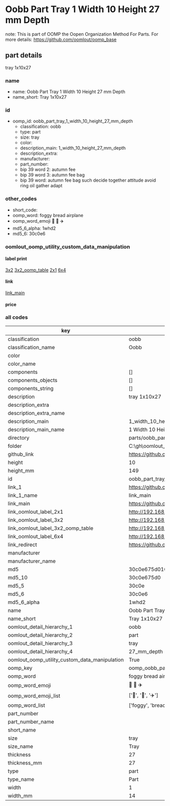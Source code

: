 # Oobb Part Tray 1 Width 10 Height 27 mm Depth  

note: This is part of OOMP the Oopen Organization Method For Parts. For more details: https://github.com/oomlout/oomp_base

##  part details
  



tray 1x10x27



### name
* name: Oobb Part Tray 1 Width 10 Height 27 mm Depth
* name_short: Tray 1x10x27 
### id
* oomp_id: oobb_part_tray_1_width_10_height_27_mm_depth
  * classification: oobb
  * type: part
  * size: tray
  * color: 
  * description_main: 1_width_10_height_27_mm_depth
  * description_extra: 
  * manufacturer: 
  * part_number: 
  * bip 39 word 2: autumn fee
  * bip 39 word 3: autumn fee bag
  * bip 39 word: autumn fee bag such decide together attitude avoid ring oil gather adapt

### other_codes
* short_code: 
* oomp_word: foggy bread airplane
* oomp_word_emoji :foggy: :bread: :airplane:
* md5_6_alpha: 1whd2
* md5_6: 30c0e6






### oomlout_oomp_utility_custom_data_manipulation
#### label print
[3x2](http://192.168.1.245:1112/?label=oomp%201whd2)
[3x2_oomp_table](http://192.168.1.108:1112/?label=oomp%201whd2)
[2x1](http://192.168.1.242:1112/?label=oomp%201whd2)
[6x4](http://192.168.1.55:1112/?label=oomp%201whd2)    

#### link

[link_main](https://github.com/oomlout/oomlout_oobb_version_4_generated_parts/tree/main/navigation_oomp/oobb/part/tray/1_width_10_height_27_mm_depth/part)                              

#### price







### all codes 
| key | value |  
| --- | --- |  
| classification | oobb |  
| classification_name | Oobb |  
| color |  |  
| color_name |  |  
| components | [] |  
| components_objects | [] |  
| components_string | [] |  
| description | tray 1x10x27 |  
| description_extra |  |  
| description_extra_name |  |  
| description_main | 1_width_10_height_27_mm_depth |  
| description_main_name | 1 Width 10 Height 27 mm Depth |  
| directory | parts/oobb_part_tray_1_width_10_height_27_mm_depth |  
| folder | C:\gh\oomlout_oobb_version_4_generated_parts\parts\oobb_part_tray_1_width_10_height_27_mm_depth |  
| github_link | https://github.com/oomlout/oomlout_oomp_part_src/tree/main/parts/oobb_part_tray_1_width_10_height_27_mm_depth |  
| height | 10 |  
| height_mm | 149 |  
| id | oobb_part_tray_1_width_10_height_27_mm_depth |  
| link_1 | https://github.com/oomlout/oomlout_oobb_version_4_generated_parts/tree/main/navigation_oomp/oobb/part/tray/1_width_10_height_27_mm_depth/part |  
| link_1_name | link_main |  
| link_main | https://github.com/oomlout/oomlout_oobb_version_4_generated_parts/tree/main/navigation_oomp/oobb/part/tray/1_width_10_height_27_mm_depth/part |  
| link_oomlout_label_2x1 | http://192.168.1.242:1112/?label=oomp%201whd2 |  
| link_oomlout_label_3x2 | http://192.168.1.245:1112/?label=oomp%201whd2 |  
| link_oomlout_label_3x2_oomp_table | http://192.168.1.108:1112/?label=oomp%201whd2 |  
| link_oomlout_label_6x4 | http://192.168.1.55:1112/?label=oomp%201whd2 |  
| link_redirect | https://github.com/oomlout/oomlout_oobb_version_4_generated_parts/tree/main/parts/oobb_tray_01_10_27 |  
| manufacturer |  |  
| manufacturer_name |  |  
| md5 | 30c0e675d01001d78e9c6d862315207d |  
| md5_10 | 30c0e675d0 |  
| md5_5 | 30c0e |  
| md5_6 | 30c0e6 |  
| md5_6_alpha | 1whd2 |  
| name | Oobb Part Tray 1 Width 10 Height 27 mm Depth |  
| name_short | Tray 1x10x27  |  
| oomlout_detail_hierarchy_1 | oobb |  
| oomlout_detail_hierarchy_2 | part |  
| oomlout_detail_hierarchy_3 | tray |  
| oomlout_detail_hierarchy_4 | 27_mm_depth |  
| oomlout_oomp_utility_custom_data_manipulation | True |  
| oomp_key | oomp_oobb_part_tray_1_width_10_height_27_mm_depth |  
| oomp_word | foggy bread airplane |  
| oomp_word_emoji | :foggy: :bread: :airplane: |  
| oomp_word_emoji_list | [':foggy:', ':bread:', ':airplane:'] |  
| oomp_word_list | ['foggy', 'bread', 'airplane'] |  
| part_number |  |  
| part_number_name |  |  
| short_name |  |  
| size | tray |  
| size_name | Tray |  
| thickness | 27 |  
| thickness_mm | 27 |  
| type | part |  
| type_name | Part |  
| width | 1 |  
| width_mm | 14 |  
